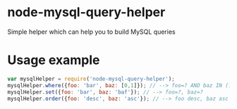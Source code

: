 node-mysql-query-helper
=======================
Simple helper which can help you to build MySQL queries

Usage example
=============
```javascript
var mysqlHelper = require('node-mysql-query-helper');
mysqlHelper.where({foo: 'bar', baz: [0,1]}); // --> foo=? AND baz IN (?) 
mysqlHelper.set({foo: 'bar', baz: 'baf'}); // --> foo=?, baz=? 
mysqlHelper.order({foo: 'desc', baz: 'asc'}); // --> foo desc, baz asc 
```